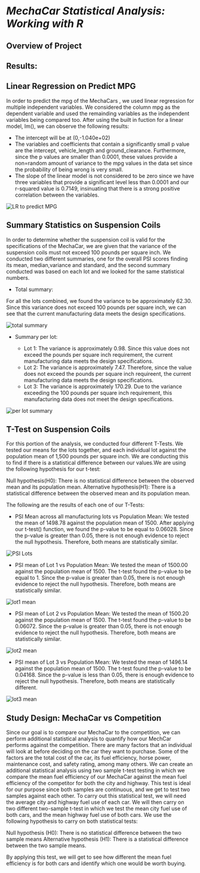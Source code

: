 # ***MechaCar Statistical Analysis: Working with R***

## Overview of Project


## Results:

## Linear Regression on Predict MPG

In order to predict the mpg of the MechaCars , we used linear regression for multiple independent variables. We considered the column mpg as the dependent variable and used the remainding variables as the independent variables being compared too. After using the built in fuction for a linear model, lm(), we can observe the following results:

- The intercept will be at (0,-1.040e+02)
- The variables and coefficients that contain a significantly small p value are the intercept, vehicle_length and ground_clearance. Furthermore, since the p values are smaller than 0.0001, these values provide a non=random amount of variance to the mpg values in the data set since the probability of being wrong is very small.
- The slope of the linear model is not considered to be zero since we have three variables that provide a significant level less than 0.0001 and our r-squared value is 0.7149, insinuating that there is a strong positive correlation between the variables.

![LR to predict MPG](https://user-images.githubusercontent.com/111034667/210120127-a0ce79e5-6ad9-44e7-a5a2-86e100a218d5.png)

## Summary Statistics on Suspension Coils

In order to determine whether the suspension coil is valid for the specifications of the MechaCar, we are given that the variance of the suspension coils must not exceed 100 pounds per square inch. We conducted two different summaries, one for the overall PSI scores finding its mean, median,variance and standard, and the second summary conducted was based on each lot and we looked for the same statistical numbers.

- Total summary:

 For all the lots combined, we found the variance to be approximately 62.30. Since this variance does not exceed 100 pounds per square inch, we can see that the current manufacturing data meets the design specifications.
 
 ![total summary](https://user-images.githubusercontent.com/111034667/210286822-eb8e990a-10eb-4108-8268-f1a269d1335a.png)

 
- Summary per lot:

  - Lot 1: The variance is approximately 0.98. Since this value does not exceed the pounds per square inch requirement, the current manufacturing data meets the design specifications.
  - Lot 2: The variance is approximately 7.47. Therefore, since the value does not exceed the pounds per square inch requireent, the current manufacturing data meets the design specifications.
  - Lot 3: The variance is approximately 170.29. Due to the variance exceeding the 100 pounds per square inch requirement, this manufacturing data does not meet the design specifications.

![per lot summary](https://user-images.githubusercontent.com/111034667/210287145-df38391c-9d3a-4b92-8066-ba95cc20a6f7.png)

## T-Test on Suspension Coils

For this portion of the analysis, we conducted four different T-Tests. We tested our means for the lots together, and each individual lot against the population mean of 1,500 pounds per square inch. We are conducting this to find if there is a statistical difference between our values.We are using the following hypothesis for our t-test:

Null hypothesis(H0): There is no statistical difference between the observed mean and its population mean.
Alternative hypothesis(H1): There is a statistical difference between the observed mean and its population mean.

The following are the results of each one of our T-Tests:

- PSI Mean across all manufacturing lots vs Population Mean:
We tested the mean of 1498.78 against the population mean of 1500. After applying our t-test() function, we found the p-value to be equal to 0.06028. Since the p-value is greater than 0.05, there is not enough evidence to reject the null hypothesis. Therefore, both means are statistically similar.

![PSI Lots](https://user-images.githubusercontent.com/111034667/210301472-f1816053-d51d-4486-b17c-e6f1be055615.png)

- PSI mean of Lot 1 vs Population Mean:
We tested the mean of 1500.00 against the population mean of 1500. The t-test found the p-value to be equal to 1. Since the p-value is greater than 0.05, there is not enough evidence to reject the null hypothesis. Therefore, both means are statistically similar.

![lot1 mean](https://user-images.githubusercontent.com/111034667/210301490-bfacfbfe-f393-4755-8170-bc1a623926a4.png)

- PSI mean of Lot 2 vs Population Mean:
We tested the mean of 1500.20 against the population mean of 1500. The t-test found the p-value to be 0.06072. Since the p-value is greater than 0.05, there is not enough evidence to reject the null hypothesis. Therefore, both means are statistically similar.

![lot2 mean](https://user-images.githubusercontent.com/111034667/210301510-542bf2e4-0ed1-4385-b098-5e9dd2182495.png)

- PSI mean of Lot 3 vs Population Mean:
We tested the mean of 1496.14 against the population mean of 1500. The t-test found the p-value to be 0.04168. Since the p-value is less than 0.05, there is enough evidence to reject the null hypothesis. Therefore, both means are statistically different.

![lot3 mean](https://user-images.githubusercontent.com/111034667/210301529-558748c2-0ea3-4cc7-b550-28c506b8585e.png)

## Study Design: MechaCar vs Competition

Since our goal is to compare our MechaCar to the competition, we can perform additional statistical analysis to quantify how our MechCar performs against the competition. There are many factors that an individual will look at before deciding on the car they want to purchase. Some of the factors are the total cost of the car, its fuel efficiency, horse power, maintenance cost, and safety rating, among many others. We can create an additional statistical analysis using two sample t-test testing in which we compare the mean fuel efficiency of our MechaCar against the mean fuel efficiency of the competitor for both the city and highway. This test is ideal for our purpose since both samples are continuous, and we get to test two samples against each other. To carry out this statistical test, we will need the average city and highway fuel use of each car. We will then carry on two different two-sample t-test in which we test the mean city fuel use of both cars, and the mean highway fuel use of both cars. We use the following hypothesis to carry on both statistical tests:

Null hypothesis (H0): There is no statistical difference between the two sample means
Alternative hypothesis (H1): There is a statistical difference between the two sample means.

By applying this test, we will get to see how different the mean fuel efficiency is for both cars and identify which one would be worth buying.

